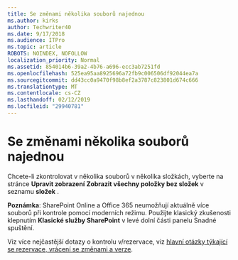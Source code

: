 ```yaml
---
title: Se změnami několika souborů najednou
ms.author: kirks
author: Techwriter40
ms.date: 9/17/2018
ms.audience: ITPro
ms.topic: article
ROBOTS: NOINDEX, NOFOLLOW
localization_priority: Normal
ms.assetid: 854014b6-39a2-4b76-a696-ecc3ab7251fd
ms.openlocfilehash: 525ea95aa8925696a72fb9c006506df92044ea7a
ms.sourcegitcommit: dd43cc0a9470f98b8ef2a3787c823801d674c666
ms.translationtype: MT
ms.contentlocale: cs-CZ
ms.lasthandoff: 02/12/2019
ms.locfileid: "29940781"
---
```

# <a name="check-in-several-files-at-once"></a>Se změnami několika souborů najednou

Chcete-li zkontrolovat v několika souborů v několika složkách, vyberte na stránce **Upravit zobrazení** **Zobrazit všechny položky bez složek** v seznamu **složek** . 
  
 **Poznámka**: SharePoint Online a Office 365 neumožňují aktuálně více souborů při kontrole pomocí moderních režimu. Použijte klasický zkušenosti klepnutím **Klasické služby SharePoint** v levé dolní části panelu Snadné spuštění. 
  
Viz více nejčastější dotazy o kontrolu v/rezervace, viz [hlavní otázky týkající se rezervace, vrácení se změnami a verze](https://go.microsoft.com/fwlink/?linkid=2018786).
  

